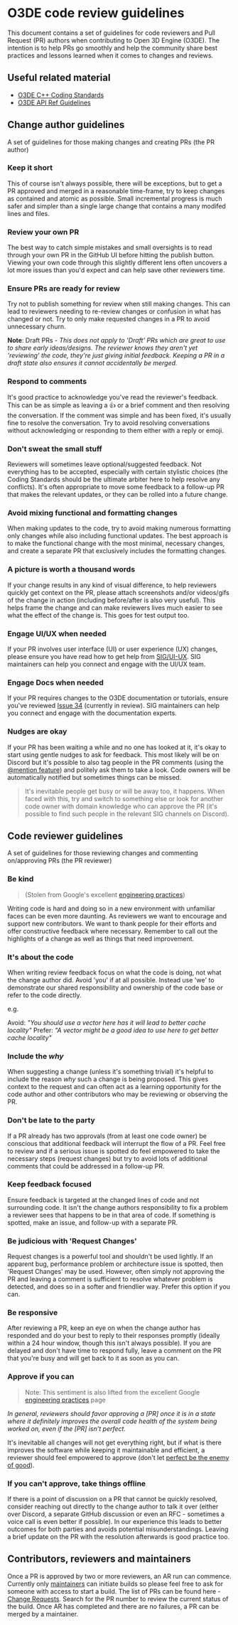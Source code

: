 # O3DE code review guidelines

This document contains a set of guidelines for code reviewers and Pull Request (PR) authors when contributing to Open 3D Engine (O3DE). The intention is to help PRs go smoothly and help the community share best practices and lessons learned when it comes to changes and reviews.

## Useful related material

- [O3DE C++ Coding Standards](https://github.com/o3de/sig-core/blob/main/governance/Coding-Standards-and-Style-Guide.md#o3de-c-coding-standards-)
- [O3DE API Ref Guidelines](https://github.com/o3de/sig-core/blob/main/governance/API-Ref-Guidelines-Update.md)

## Change author guidelines

A set of guidelines for those making changes and creating PRs (the PR author)

### Keep it short

This of course isn't always possible, there will be exceptions, but to get a PR approved and merged in a reasonable time-frame, try to keep changes as contained and atomic as possible. Small incremental progress is much safer and simpler than a single large change that contains a many modifed lines and files.

### Review your own PR

The best way to catch simple mistakes and small oversights is to read through your own PR in the GitHub UI before hitting the publish button. Viewing your own code through this slightly different lens often uncovers a lot more issues than you'd expect and can help save other reviewers time.

### Ensure PRs are ready for review

Try not to publish something for review when still making changes. This can lead to reviewers needing to re-review changes or confusion in what has changed or not. Try to only make requested changes in a PR to avoid unnecessary churn.

**Note**: Draft PRs - _This does not apply to 'Draft' PRs which are great to use to share early ideas/designs. The reviewer knows they aren't yet 'reviewing' the code, they're just giving initial feedback. Keeping a PR in a draft state also ensures it cannot accidentally be merged._

### Respond to comments

It's good practice to acknowledge you've read the reviewer's feedback. This can be as simple as leaving a 👍 or a brief comment and then resolving the conversation. If the comment was simple and has been fixed, it's usually fine to resolve the conversation. Try to avoid resolving conversations without acknowledging or responding to them either with a reply or emoji.

### Don't sweat the small stuff

Reviewers will sometimes leave optional/suggested feedback. Not everything has to be accepted, especially with certain stylistic choices (the Coding Standards should be the ultimate arbiter here to help resolve any conflicts). It's often appropriate to move some feedback to a follow-up PR that makes the relevant updates, or they can be rolled into a future change.

### Avoid mixing functional and formatting changes

When making updates to the code, try to avoid making numerous formatting only changes while also including functional updates. The best approach is to make the functional change with the most minimal, necessary changes, and create a separate PR that exclusively includes the formatting changes.

### A picture is worth a thousand words

If your change results in any kind of visual difference, to help reviewers quickly get context on the PR, please attach screenshots and/or videos/gifs of the change in action (including before/after is also very useful). This helps frame the change and can make reviewers lives much easier to see what the effect of the change is. This goes for test output too.

### Engage UI/UX when needed

If your PR involves user interface (UI) or user experience (UX) changes, please ensure you have read how to get help from [SIG/UI-UX](https://github.com/o3de/sig-ui-ux/blob/main/governance/UX%20Intake%20Process.md). SIG maintainers can help you connect and engage with the UI/UX team.

### Engage Docs when needed

If your PR requires changes to the O3DE documentation or tutorials, ensure you've reviewed [Issue 34](https://github.com/o3de/sig-docs-community/issues/43) (currently in review). SIG maintainers can help you connect and engage with the documentation experts.

### Nudges are okay

If your PR has been waiting a while and no one has looked at it, it's okay to start using gentle nudges to ask for feedback. This most likely will be on Discord but it's possible to also tag people in the PR comments (using the [@mention feature](https://github.blog/2011-03-23-mention-somebody-they-re-notified/)) and politely ask them to take a look. Code owners will be automatically notified but sometimes things can be missed.

> It's inevitable people get busy or will be away too, it happens. When faced with this, try and switch to something else or look for another code owner with domain knowledge who can approve the PR (it's possible to find such people in the relevant SIG channels on Discord).

## Code reviewer guidelines

A set of guidelines for those reviewing changes and commenting on/approving PRs (the PR reviewer)

### Be kind

> (Stolen from Google's excellent [engineering practices](https://google.github.io/eng-practices/review/reviewer/comments.html))

Writing code is hard and doing so in a new environment with unfamiliar faces can be even more daunting. As reviewers we want to encourage and support new contributors. We want to thank people for their efforts and offer constructive feedback where necessary. Remember to call out the highlights of a change as well as things that need improvement.

### It's about the code

When writing review feedback focus on what the code is doing, not what the change author did. Avoid 'you' if at all possible. Instead use 'we' to demonstrate our shared responsibility and ownership of the code base or refer to the code directly.

e.g.

Avoid: _"You should use a vector here has it will lead to better cache locality"_
Prefer: _"A vector might be a good idea to use here to get better cache locality"_

### Include the _why_

When suggesting a change (unless it's something trivial) it's helpful to include the reason _why_ such a change is being proposed. This gives context to the request and can often act as a learning opportunity for the code author and other contributors who may be reviewing or observing the PR.

### Don't be late to the party

If a PR already has two approvals (from at least one code owner) be conscious that additional feedback will interrupt the flow of a PR. Feel free to review and if a serious issue is spotted do feel empowered to take the necessary steps (request changes) but try to avoid lots of additional comments that could be addressed in a follow-up PR.

### Keep feedback focused

Ensure feedback is targeted at the changed lines of code and not surrounding code. It isn't the change authors responsibility to fix a problem a reviewer sees that happens to be in that area of code. If something is spotted, make an issue, and follow-up with a separate PR.

### Be judicious with 'Request Changes'

Request changes is a powerful tool and shouldn't be used lightly. If an apparent bug, performance problem or architecture issue is spotted, then 'Request Changes' may be used. However, often simply not approving the PR and leaving a comment is sufficient to resolve whatever problem is detected, and does so in a softer and friendlier way. Prefer this option if you can.

### Be responsive

After reviewing a PR, keep an eye on when the change author has responded and do your best to reply to their responses promptly (ideally within a 24 hour window, though this isn't always possible). If you are delayed and don't have time to respond fully, leave a comment on the PR that you're busy and will get back to it as soon as you can.

### Approve if you can

> Note: This sentiment is also lifted from the excellent Google [engineering practices](https://google.github.io/eng-practices/review/reviewer/standard.html) page

_In general, reviewers should favor approving a [PR] once it is in a state where it definitely improves the overall code health of the system being worked on, even if the [PR] isn’t perfect._

It's inevitable all changes will not get everything right, but if what is there improves the software while keeping it maintainable and efficient, a reviewer should feel empowered to approve (don't let [perfect be the enemy of good](https://en.wikipedia.org/wiki/Perfect_is_the_enemy_of_good)).

### If you can't approve, take things offline

If there is a point of discussion on a PR that cannot be quickly resolved, consider reaching out directly to the change author to talk it over (either over Discord, a separate GitHub discussion or even an RFC - sometimes a voice call is even better if possible). In our experience this leads to better outcomes for both parties and avoids potential misunderstandings. Leaving a brief update on the PR with the resolution afterwards is good practice too.

## Contributors, reviewers and maintainers

Once a PR is approved by two or more reviewers, an AR run can commence. Currently only [maintainers](https://github.com/orgs/o3de/teams/maintainers) can initiate builds so please feel free to ask for someone with access to start a build. The list of PRs can be found here - [Change Requests](https://jenkins.build.o3de.org/job/O3DE/view/change-requests/). Search for the PR number to review the current status of the build. Once AR has completed and there are no failures, a PR can be merged by a maintainer.
